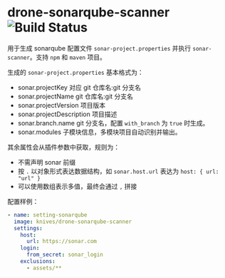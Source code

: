 # drone-sonarqube-scanner ![Build Status](https://github.com/zongwei007/drone-sonarqube-scanner/workflows/Build/badge.svg)

用于生成 sonarqube 配置文件 `sonar-project.properties` 并执行 `sonar-scanner`。支持 `npm` 和 `maven` 项目。

生成的 `sonar-project.properties` 基本格式为：

* sonar.projectKey 对应 git 仓库名:git 分支名
* sonar.projectName git 仓库名:git 分支名
* sonar.projectVersion 项目版本
* sonar.projectDescription 项目描述
* sonar.branch.name git 分支名，配置 `with_branch` 为 `true` 时生成。
* sonar.modules 子模块信息，多模块项目自动识别并输出。

其余属性会从插件参数中获取，规则为：

* 不需声明 sonar 前缀
* 按 `.` 以对象形式表达数据结构，如 `sonar.host.url` 表达为 `host: { url: "url" }`
* 可以使用数组表示多值，最终会通过 `,` 拼接

配置样例：

```yml
- name: setting-sonarqube
  image: knives/drone-sonarqube-scanner
  settings:
    host:
      url: https://sonar.com
    login:
      from_secret: sonar_login
    exclusions:
      - assets/**
```
